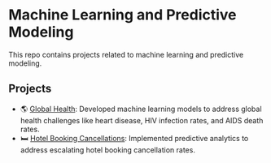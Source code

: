 # Machine Learning and Predictive Modeling  
This repo contains projects related to machine learning and predictive modeling.  
## Projects
* 🌎 [Global Health](): Developed machine learning models to address global health challenges like heart disease, HIV infection rates, and AIDS death rates.
* 🛏️ [Hotel Booking Cancellations](): Implemented predictive analytics to address escalating hotel booking cancellation rates. 
